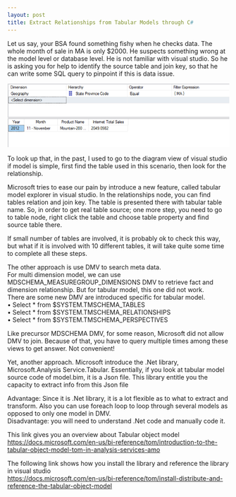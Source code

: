 ```yaml
---
layout: post
title: Extract Relationships from Tabular Models through C#
---
```


Let us say, your BSA found something fishy when he checks data. The whole month of sale in MA is only $2000.   He suspects something wrong at the model level or database level.  He is not familiar with visual studio. So he is asking you for help to identify the source table and join key, so that he can write some SQL query to  pinpoint if this is data issue.  

<img src="/images/blog22/scenario.png">   

To look up that, in the past, I used to go to the diagram view of visual studio if model is simple, first find the table used in this scenario, then look for the relationship.  

Microsoft tries to ease our pain by introduce a new feature, called tabular model explorer in visual studio. In the relationships node, you can find tables relation and join key.  The table is presented there with tabular table name. So, in order to get real table source; one more step, you need to go to table node,  right click the table and choose table property and find source table there.   

If small number of tables are involved, it is probably ok to check this way, but what if it is involved with 10 different tables, it will take quite some time to complete all these steps.  

The other approach is use DMV to search meta data.   
For multi dimension model, we can use MDSCHEMA_MEASUREGROUP_DIMENSIONS DMV to retrieve fact and dimension relationship. But for tabular model, this one did not work.   
There are some new DMV are introduced specific for tabular model.   
•	Select * from $SYSTEM.TMSCHEMA_TABLES  
•	Select * from $SYSTEM.TMSCHEMA_RELATIONSHIPS  
•	Select * from $SYSTEM.TMSCHEMA_PERSPECTIVES  

Like precursor MDSCHEMA DMV, for some reason, Microsoft did not allow DMV to join. Because of that, you have to query multiple times among these views to get answer. Not convenient!    

Yet, another approach. Microsoft introduce the .Net library, Microsoft.Analysis Service.Tabular.  Essentially, if you look at tabular model source code of model.bim, it is a Json file.  This library entitle you the capacity to extract info from this Json file  

Advantage:   Since it is .Net library, it is a lot flexible as to what to extract and transform.  Also you can use foreach loop to loop through several models as opposed to only one model in DMV.   
Disadvantage:  you will need to understand .Net code and manually code it.  

This link gives you an overview about Tabular object model  
<https://docs.microsoft.com/en-us/bi-reference/tom/introduction-to-the-tabular-object-model-tom-in-analysis-services-amo>

The following link shows how you install the library and reference the library in visual studio  
<https://docs.microsoft.com/en-us/bi-reference/tom/install-distribute-and-reference-the-tabular-object-model>





